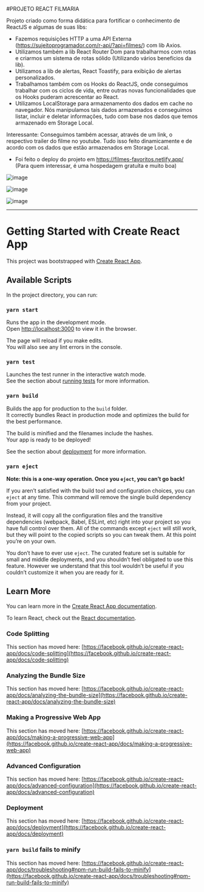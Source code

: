#PROJETO REACT FILMARIA

Projeto criado como forma didática para fortificar o conhecimento de ReactJS e algumas de suas libs:

- Fazemos requisições HTTP a uma API Externa (https://sujeitoprogramador.com/r-api/?api=filmes/) com lib Axios.
- Utilizamos também a lib React Router Dom para trabalharmos com rotas e criarmos um sistema de rotas sólido (Utilizando vários benefícios da lib).
- Utilizamos a lib de alertas, React Toastify, para exibição de alertas personalizados.
- Trabalhamos também com os Hooks do ReactJS, onde conseguimos trabalhar com os ciclos de vida, entre outras novas funcionalidades que os Hooks puderam acrescentar ao React.
- Utilizamos LocalStorage para armazenamento dos dados em cache no navegador. Nós manipulamos tais dados armazenados e conseguimos listar, incluir e deletar informações, tudo com base nos dados que temos armazenado em Storage Local.

Interessante: Conseguimos também acessar, através de um link, o respectivo trailer do filme no youtube. Tudo isso feito dinamicamente e de acordo com os dados que estão armazenados em Storage Local.

- Foi feito o deploy do projeto em https://filmes-favoritos.netlify.app/ (Para quem interessar, é uma hospedagem gratuíta e muito boa)

![image](https://user-images.githubusercontent.com/44420212/137805543-6a1c541d-a730-4f70-b4b0-b47a4d942889.png)

![image](https://user-images.githubusercontent.com/44420212/137805742-1e7e3d53-5380-4012-84a3-ba5df0e1d936.png)

![image](https://user-images.githubusercontent.com/44420212/137805833-fa73246c-a057-471b-b372-ab3d0349968d.png)


---------------------------------------------------------------------------------------------------------------


# Getting Started with Create React App

This project was bootstrapped with [Create React App](https://github.com/facebook/create-react-app).

## Available Scripts

In the project directory, you can run:

### `yarn start`

Runs the app in the development mode.\
Open [http://localhost:3000](http://localhost:3000) to view it in the browser.

The page will reload if you make edits.\
You will also see any lint errors in the console.

### `yarn test`

Launches the test runner in the interactive watch mode.\
See the section about [running tests](https://facebook.github.io/create-react-app/docs/running-tests) for more information.

### `yarn build`

Builds the app for production to the `build` folder.\
It correctly bundles React in production mode and optimizes the build for the best performance.

The build is minified and the filenames include the hashes.\
Your app is ready to be deployed!

See the section about [deployment](https://facebook.github.io/create-react-app/docs/deployment) for more information.

### `yarn eject`

**Note: this is a one-way operation. Once you `eject`, you can’t go back!**

If you aren’t satisfied with the build tool and configuration choices, you can `eject` at any time. This command will remove the single build dependency from your project.

Instead, it will copy all the configuration files and the transitive dependencies (webpack, Babel, ESLint, etc) right into your project so you have full control over them. All of the commands except `eject` will still work, but they will point to the copied scripts so you can tweak them. At this point you’re on your own.

You don’t have to ever use `eject`. The curated feature set is suitable for small and middle deployments, and you shouldn’t feel obligated to use this feature. However we understand that this tool wouldn’t be useful if you couldn’t customize it when you are ready for it.

## Learn More

You can learn more in the [Create React App documentation](https://facebook.github.io/create-react-app/docs/getting-started).

To learn React, check out the [React documentation](https://reactjs.org/).

### Code Splitting

This section has moved here: [https://facebook.github.io/create-react-app/docs/code-splitting](https://facebook.github.io/create-react-app/docs/code-splitting)

### Analyzing the Bundle Size

This section has moved here: [https://facebook.github.io/create-react-app/docs/analyzing-the-bundle-size](https://facebook.github.io/create-react-app/docs/analyzing-the-bundle-size)

### Making a Progressive Web App

This section has moved here: [https://facebook.github.io/create-react-app/docs/making-a-progressive-web-app](https://facebook.github.io/create-react-app/docs/making-a-progressive-web-app)

### Advanced Configuration

This section has moved here: [https://facebook.github.io/create-react-app/docs/advanced-configuration](https://facebook.github.io/create-react-app/docs/advanced-configuration)

### Deployment

This section has moved here: [https://facebook.github.io/create-react-app/docs/deployment](https://facebook.github.io/create-react-app/docs/deployment)

### `yarn build` fails to minify

This section has moved here: [https://facebook.github.io/create-react-app/docs/troubleshooting#npm-run-build-fails-to-minify](https://facebook.github.io/create-react-app/docs/troubleshooting#npm-run-build-fails-to-minify)
